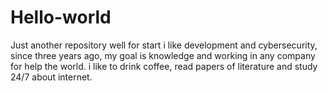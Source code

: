 # Hello-world
Just another repository
well for start i like development and cybersecurity, since three years ago, my goal is knowledge and working in any company for help the world.
i like to drink coffee, read papers of literature and study 24/7 about internet.
